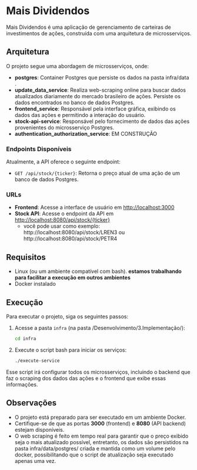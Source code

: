 # Mais Dividendos

Mais Dividendos é uma aplicação de gerenciamento de carteiras de investimentos de ações, construída com uma arquitetura de microsserviços. 

## Arquitetura

O projeto segue uma abordagem de microsserviços, onde:
- **postgres**: Container Postgres que persiste os dados na pasta infra/data . 
- **update_data_service**: Realiza web-scraping online para buscar dados atualizados diariamente do mercado brasileiro de ações. Persiste os dados encontrados no banco de dados Postgres.
- **frontend_service**: Responsável pela interface gráfica, exibindo os dados das ações e permitindo a interação do usuário.
- **stock-api-service**: Responsável pelo fornecimento de dados das ações provenientes do microsserviço Postgres.
- **authentication_authorization_service**: EM CONSTRUÇÃO

### Endpoints Disponíveis

Atualmente, a API oferece o seguinte endpoint:

- `GET /api/stock/{ticker}`: Retorna o preço atual de uma ação de um banco de dados Postgres.

### URLs

- **Frontend**: Acesse a interface de usuário em [http://localhost:3000](http://localhost:3000)
- **Stock API**: Acesse o endpoint da API em [http://localhost:8080/api/stock/{ticker}](http://localhost:8080/api/stock/{ticker}) 
    -  você pode usar como exemplo: http://localhost:8080/api/stock/LREN3 ou http://localhost:8080/api/stock/PETR4

## Requisitos

- Linux (ou um ambiente compatível com bash). **estamos trabalhando para facilitar a execução em outros ambientes**  
- Docker instalado

## Execução

Para executar o projeto, siga os seguintes passos:

1. Acesse a pasta `infra` (na pasta /Desenvolvimento/3.Implementação/):
    ```bash
    cd infra
    ```

2. Execute o script bash para iniciar os serviços:
    ```bash
    ./execute-service
    ```

Esse script irá configurar todos os microsserviços, incluindo o backend que faz o scraping dos dados das ações e o frontend que exibe essas informações.

## Observações

- O projeto está preparado para ser executado em um ambiente Docker.
- Certifique-se de que as portas **3000** (frontend) e **8080** (API backend) estejam disponíveis.
- O web scraping é feito em tempo real para garantir que o preço exibido seja o mais atualizado possível, entretanto, os dados são persistidos na pasta infra/data/postgres/ criada e mantida como um volume pelo docker, possibilitando que o script de atualização seja executado apenas uma vez.
